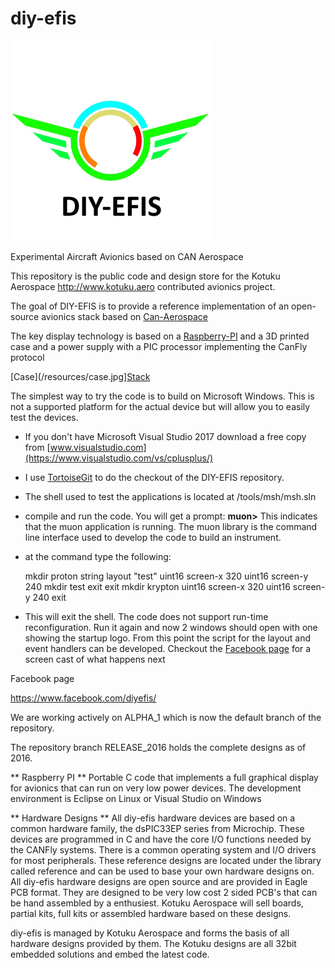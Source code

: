# diy-efis
![DIY-EFIS](/resources/LogoSq.png)

Experimental Aircraft Avionics based on CAN Aerospace

This repository is the public code and design store for the Kotuku Aerospace http://www.kotuku.aero contributed avionics project.

The goal of DIY-EFIS is to provide a reference implementation of an open-source avionics stack based on [Can-Aerospace](http://www.stockflightsystems.com/canaerospace.html)

The key display technology is based on a [Raspberry-PI](https://www.raspberrypi.org/) and a 3D printed case and a power supply with a PIC processor implementing the CanFly protocol

[Case](/resources/case.jpg][Stack](/resources/stack.jpg)

The simplest way to try the code is to build on Microsoft Windows.  This is not a supported platform for the actual device but will allow you to easily test the devices.

* If you don't have Microsoft Visual Studio 2017 download a free copy from [www.visualstudio.com](https://www.visualstudio.com/vs/cplusplus/)
* I use [TortoiseGit](https://tortoisegit.org/) to do the checkout of the DIY-EFIS repository.
* The shell used to test the applications is located at /tools/msh/msh.sln
* compile and run the code.  You will get a prompt: **muon>**  This indicates that the muon application is running.  The muon library is the command line interface used to develop the code to build an instrument.
* at the command type the following:

    mkdir proton
    string layout "test"
    uint16 screen-x 320
    uint16 screen-y 240
		mkdir test
		exit
		exit
		mkdir krypton
    uint16 screen-x 320
    uint16 screen-y 240
		exit

* This will exit the shell.  The code does not support run-time reconfiguration. Run it again and now 2 windows should open with one showing the startup logo.  From this point the script for the layout and event handlers can be developed.  Checkout the [Facebook page](https://www.facebook.com/diyefis/) for a screen cast of what happens next


Facebook page 

https://www.facebook.com/diyefis/

We are working actively on ALPHA_1 which is now the default branch of the repository.

The repository branch RELEASE_2016 holds the complete designs as of 2016.

** Raspberry PI **
Portable C code that implements a full graphical display for avionics that can run on very low power devices.  The development environment is Eclipse on Linux or Visual Studio on Windows

** Hardware Designs **
All diy-efis hardware devices are based on a common hardware family, the dsPIC33EP series from Microchip.  These devices are programmed in C and have the core I/O functions needed by the CANFly systems.  There is a common operating system and I/O drivers for most peripherals.  These reference designs are located under the library called reference and can be used to base your own hardware designs on.
All diy-efis hardware designs are open source and are provided in Eagle PCB format.  They are designed to be very low cost 2 sided PCB's that can be hand assembled by a enthusiest.  Kotuku Aerospace will sell boards, partial kits, full kits or assembled hardware based on these designs.

diy-efis is managed by Kotuku Aerospace and forms the basis of all hardware designs provided by them.  The Kotuku designs are all 32bit embedded solutions and embed the latest code.


